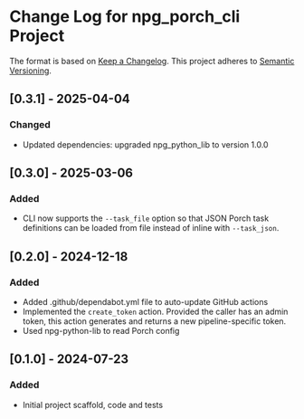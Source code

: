 <!-- markdownlint-disable MD024 -->
# Change Log for npg_porch_cli Project

The format is based on [Keep a Changelog](http://keepachangelog.com/).
This project adheres to [Semantic Versioning](http://semver.org/).

## [0.3.1] - 2025-04-04

### Changed

* Updated dependencies: upgraded npg_python_lib to version 1.0.0

## [0.3.0] - 2025-03-06

### Added

* CLI now supports the `--task_file` option so that JSON Porch task definitions
  can be loaded from file instead of inline with `--task_json`.

## [0.2.0] - 2024-12-18

### Added

* Added .github/dependabot.yml file to auto-update GitHub actions
* Implemented the `create_token` action. Provided the caller has an admin token,
  this action generates and returns a new pipeline-specific token.
* Used npg-python-lib to read Porch config

## [0.1.0] - 2024-07-23

### Added

* Initial project scaffold, code and tests
